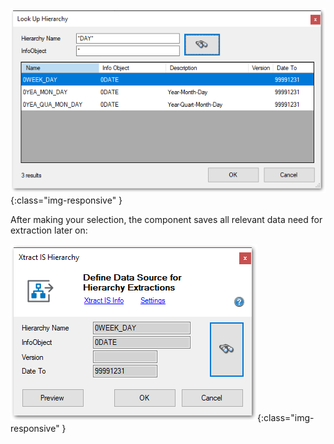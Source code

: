 
![Hierarchy-Search-01](/img/content/Hierarchy-Search-01.png){:class="img-responsive" }

After making your selection, the component saves all relevant data need for extraction later on:

![Hierarchy-Search-02](/img/content/Hierarchy-Search-02.png){:class="img-responsive" }